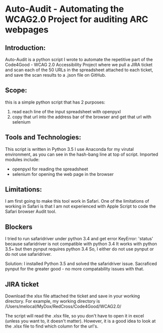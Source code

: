 # Auto-Audit - Automating the WCAG2.0 Project for auditing ARC webpages

## Introduction:

Auto-Audit is a python script I wrote to automate the repetitive part of the Code4Good - WCAG 2.0 Accessibility Project where we pull a JIRA ticket and scan each of the 50 URLs in the spreadsheet attached to each ticket, and save the scan results to a .json file on GitHub.

## Scope:

this is a simple python script that has 2 purposes:

1. read each line of the input spreadsheet with openpyxl
2. copy that url into the address bar of the browser and get that url with selenium

## Tools and Technologies:

This script is written in Python 3.5
I use Anaconda for my virutal environment, as you can see in the hash-bang line at top of script.
Imported modules include:

- openpyxl for reading the spreadsheet
- selenium for opening the web page in the browser

## Limitations:

I am first going to make this tool work in Safari. One of the limitations of working in Safari is that I am not experienced with Apple Script to code the Safari browser Audit tool.

## Blockers

I tried to run safaridriver under python 3.4 and get error KeyError: 'status' because safaridriver is not compatible with python 3.4
It works with python 3.5+ but then pynput requires python 3.4
So, I either do not use pynput or do not use safaridriver.

Solution: I installed Python 3.5 and solved the safaridriver issue.
Sacraficed pynput for the greater good - no more compatability issues with that.

## JIRA ticket

Download the xlsx file attached the ticket and save in your working directory. For example, my working directory is /Users/melocal/MyDox/RedCross/Code4Good/WCAG2.0/

The script will read the .xlsx file, so you don't have to open it in excel (unless you want to, it doesn't matter). However, it is a good idea to look at the .xlsx file to find which column for the url's.
